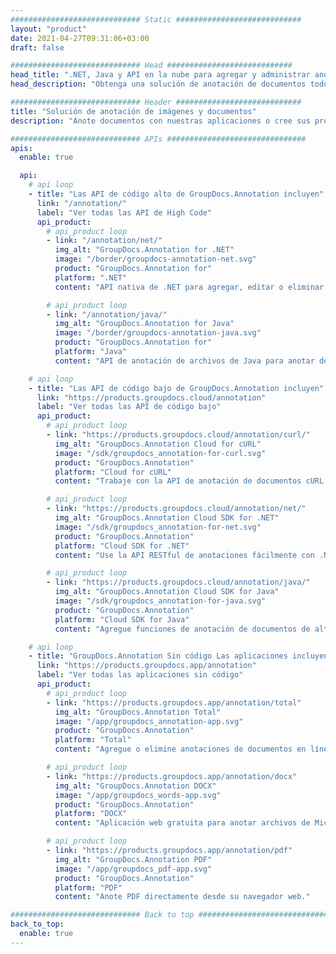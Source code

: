 ```yaml
---
############################# Static ############################
layout: "product"
date: 2021-04-27T09:31:06+03:00
draft: false

############################# Head ############################
head_title: ".NET, Java y API en la nube para agregar y administrar anotaciones de documentos"
head_description: "Obtenga una solución de anotación de documentos todo en uno para aplicaciones .NET, Java y Cloud para anotar formatos comunes de documentos e imágenes."

############################# Header ############################
title: "Solución de anotación de imágenes y documentos"
description: "Anote documentos con nuestras aplicaciones o cree sus propias aplicaciones de anotación personalizadas en plataformas populares utilizando API locales o en la nube."

############################# APIs ###############################
apis:
  enable: true

  api:
    # api loop
    - title: "Las API de código alto de GroupDocs.Annotation incluyen"
      link: "/annotation/"
      label: "Ver todas las API de High Code"
      api_product:
        # api_product loop
        - link: "/annotation/net/"
          img_alt: "GroupDocs.Annotation for .NET"
          image: "/border/groupdocs-annotation-net.svg"
          product: "GroupDocs.Annotation for"
          platform: ".NET"
          content: "API nativa de .NET para agregar, editar o eliminar de manera eficiente anotaciones de documentos e imágenes. Admite trabajar con todos los tipos de anotaciones populares."

        # api_product loop
        - link: "/annotation/java/"
          img_alt: "GroupDocs.Annotation for Java"
          image: "/border/groupdocs-annotation-java.svg"
          product: "GroupDocs.Annotation for"
          platform: "Java"
          content: "API de anotación de archivos de Java para anotar de manera integral los formatos de archivo de imágenes y documentos más comunes en cualquier sistema operativo con JDK instalado."

    # api loop
    - title: "Las API de código bajo de GroupDocs.Annotation incluyen"
      link: "https://products.groupdocs.cloud/annotation"
      label: "Ver todas las API de código bajo"
      api_product:
        # api_product loop
        - link: "https://products.groupdocs.cloud/annotation/curl/"
          img_alt: "GroupDocs.Annotation Cloud for cURL"
          image: "/sdk/groupdocs_annotation-for-curl.svg"
          product: "GroupDocs.Annotation"
          platform: "Cloud for cURL"
          content: "Trabaje con la API de anotación de documentos cURL RESTful para anotar rápidamente PDF, Word, Excel, PowerPoint, Visio, imágenes y muchos otros formatos en sus aplicaciones."

        # api_product loop
        - link: "https://products.groupdocs.cloud/annotation/net/"
          img_alt: "GroupDocs.Annotation Cloud SDK for .NET"
          image: "/sdk/groupdocs_annotation-for-net.svg"
          product: "GroupDocs.Annotation"
          platform: "Cloud SDK for .NET"
          content: "Use la API RESTful de anotaciones fácilmente con .NET SDK para agregar texto, marcas de agua, áreas, puntos y otros tipos de anotaciones a más de 40 formatos de archivo populares."

        # api_product loop
        - link: "https://products.groupdocs.cloud/annotation/java/"
          img_alt: "GroupDocs.Annotation Cloud SDK for Java"
          image: "/sdk/groupdocs_annotation-for-java.svg"
          product: "GroupDocs.Annotation"
          platform: "Cloud SDK for Java"
          content: "Agregue funciones de anotación de documentos de alta calidad a los formatos de documentos e imágenes con el SDK de anotación de documentos especialmente diseñado para Java."

    # api loop
    - title: "GroupDocs.Annotation Sin código Las aplicaciones incluyen"
      link: "https://products.groupdocs.app/annotation"
      label: "Ver todas las aplicaciones sin código"
      api_product:
        # api_product loop
        - link: "https://products.groupdocs.app/annotation/total"
          img_alt: "GroupDocs.Annotation Total"
          image: "/app/groupdocs_annotation-app.svg"
          product: "GroupDocs.Annotation"
          platform: "Total"
          content: "Agregue o elimine anotaciones de documentos en línea de forma gratuita."

        # api_product loop
        - link: "https://products.groupdocs.app/annotation/docx"
          img_alt: "GroupDocs.Annotation DOCX"
          image: "/app/groupdocs_words-app.svg"
          product: "GroupDocs.Annotation"
          platform: "DOCX"
          content: "Aplicación web gratuita para anotar archivos de Microsoft Word en línea desde cualquier dispositivo."

        # api_product loop
        - link: "https://products.groupdocs.app/annotation/pdf"
          img_alt: "GroupDocs.Annotation PDF"
          image: "/app/groupdocs_pdf-app.svg"
          product: "GroupDocs.Annotation"
          platform: "PDF"
          content: "Anote PDF directamente desde su navegador web."

############################# Back to top ###############################
back_to_top:
  enable: true
---
```


